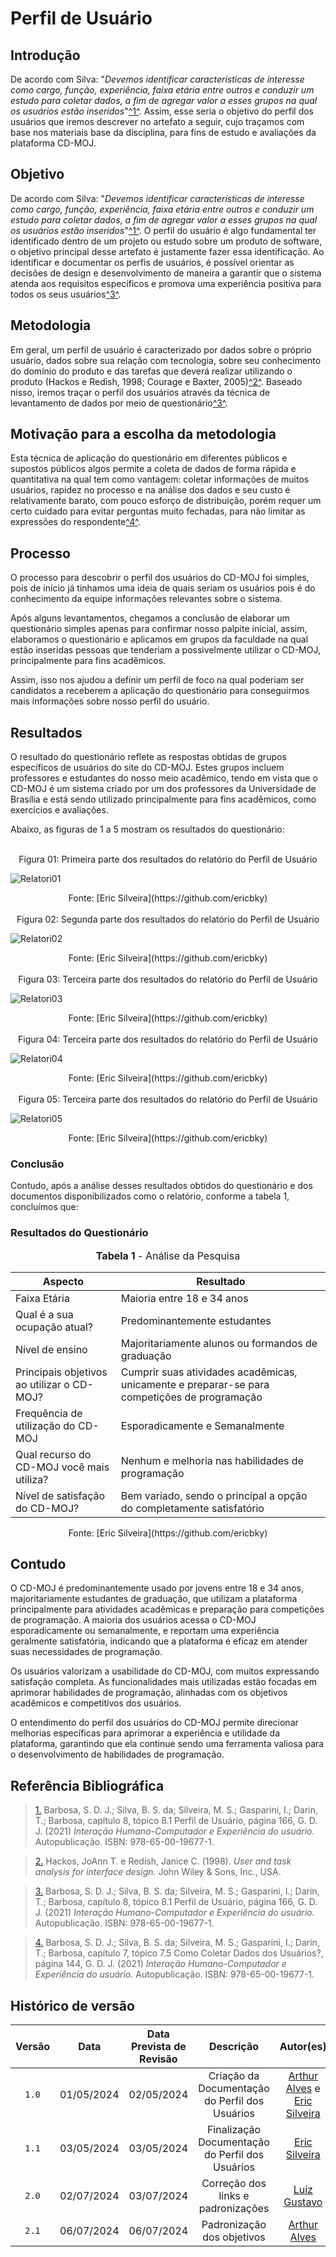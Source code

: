 # Perfil de Usuário 

## <a>Introdução</a>

De acordo com Silva: "*Devemos identificar características de interesse como cargo, função, experiência, faixa etária entre outros e conduzir um estudo para coletar dados, a fim de agregar valor a esses grupos na qual os usuários estão inseridos*"<a id="anchor_1" href="#FRM1">^1^</a>.
Assim, esse seria o objetivo do perfil dos usuários que iremos descrever no artefato a seguir, cujo traçamos com base nos materiais base da disciplina, para fins de estudo e avaliações da plataforma CD-MOJ.


## <a>Objetivo</a>

De acordo com Silva: "*Devemos identificar características de interesse como cargo, função, experiência, faixa etária entre outros e conduzir um estudo para coletar dados, a fim de agregar valor a esses grupos na qual os usuários estão inseridos*"<a id="anchor_1" href="#FRM1">^1^</a>. O perfil do usuário é algo fundamental ter identificado dentro de um projeto ou estudo sobre um produto de software, o objetivo principal desse artefato é justamente fazer essa identificação. Ao identificar e documentar os perfis de usuários, é possível orientar as decisões de design e desenvolvimento de maneira a garantir que o sistema atenda aos requisitos específicos e promova uma experiência positiva para todos os seus usuários<a id="anchor_3" href="#FRM3">^3^</a>.


## <a>Metodologia</a>

Em geral, um perfil de usuário é caracterizado por dados sobre o próprio usuário, dados sobre sua relação com tecnologia, sobre seu conhecimento do domínio do produto e das tarefas que deverá realizar utilizando o produto (Hackos e Redish, 1998; Courage e Baxter, 2005)<a id="anchor_2" href="#FRM2">^2^</a>. Baseado nisso, iremos traçar o perfil dos usuários através da técnica de levantamento de dados por meio de questionário<a id="anchor_3" href="#FRM3">^3^</a>.


## <a>Motivação para a escolha da metodologia</a>

Esta técnica de aplicação do questionário em diferentes públicos e supostos públicos algos permite a coleta de dados de forma rápida e quantitativa na qual tem como vantagem: coletar informações de muitos usuários, rapidez no processo e na análise dos dados e seu custo é relativamente barato, com pouco esforço de distribuição, porém requer um certo cuidado para evitar perguntas muito fechadas, para não limitar as expressões do respondente<a id="anchor_4" href="#FRM4">^4^</a>.


## <a>Processo</a>

O processo para descobrir o perfil dos usuários do CD-MOJ foi simples, pois de início já tinhamos uma ideia de quais seriam os usuários pois é do conhecimento da equipe informações relevantes sobre o sistema.

Após alguns levantamentos, chegamos a conclusão de elaborar um questionário simples apenas para confirmar nosso palpite inicial, assim, elaboramos o questionário e aplicamos em grupos da faculdade na qual estão inseridas pessoas que tenderiam a possivelmente utilizar o CD-MOJ, principalmente para fins acadêmicos.

Assim, isso nos ajudou a definir um perfil de foco na qual poderiam ser candidatos a receberem a aplicação do questionário para conseguirmos mais informações sobre nosso perfil do usuário.


## <a>Resultados</a>

O resultado do questionário reflete as respostas obtidas de grupos específicos de usuários do site do CD-MOJ. Estes grupos incluem professores e estudantes do nosso meio acadêmico, tendo em vista que o CD-MOJ é um sistema criado por um dos professores da Universidade de Brasília e está sendo utilizado principalmente para fins acadêmicos, como exercícios e avaliações.

Abaixo, as figuras de 1 a 5 mostram os resultados do questionário:

</br>
<center>Figura 01: Primeira parte dos resultados do relatório do Perfil de Usuário</center>

![Relatori01](https://github.com/Interacao-Humano-Computador/2024.1-CD-MOJ/blob/git-pages/assets/images/relatorio01.png?raw=true)

<center>Fonte: [Eric Silveira](https://github.com/ericbky)</center>

</br>
<center>Figura 02: Segunda parte dos resultados do relatório do Perfil de Usuário</center>

![Relatori02](https://github.com/Interacao-Humano-Computador/2024.1-CD-MOJ/blob/git-pages/assets/images/relatorio02.png?raw=true)

<center>Fonte: [Eric Silveira](https://github.com/ericbky)</center>

</br>
<center>Figura 03: Terceira parte dos resultados do relatório do Perfil de Usuário</center>

![Relatori03](https://github.com/Interacao-Humano-Computador/2024.1-CD-MOJ/blob/git-pages/assets/images/relatorio03.png?raw=true)

<center>Fonte: [Eric Silveira](https://github.com/ericbky)</center>

</br>
<center>Figura 04: Terceira parte dos resultados do relatório do Perfil de Usuário</center>

![Relatori04](https://github.com/Interacao-Humano-Computador/2024.1-CD-MOJ/blob/git-pages/assets/images/relatorio04.png?raw=true)

<center>Fonte: [Eric Silveira](https://github.com/ericbky)</center>

</br>
<center>Figura 05: Terceira parte dos resultados do relatório do Perfil de Usuário</center>

![Relatori05](https://github.com/Interacao-Humano-Computador/2024.1-CD-MOJ/blob/git-pages/assets/images/relatorio05.png?raw=true)

<center>Fonte: [Eric Silveira](https://github.com/ericbky)</center>

### <a>Conclusão</a>

Contudo, após a análise desses resultados obtidos do questionário e dos documentos disponibilizados como o relatório, conforme a tabela 1, concluímos que:

### <a>Resultados do Questionário</a>

<font size="3"><p style="text-align: center"><b>Tabela 1</b> - Análise da Pesquisa</p></font>

| Aspecto | Resultado |
| --------------------------------- | ------------------------------------------------------------------- |
| Faixa Etária | Maioria entre 18 e 34 anos |
| Qual é a sua ocupação atual? | Predominantemente estudantes |
| Nível de ensino | Majoritariamente alunos ou formandos de graduação |
| Principais objetivos ao utilizar o CD-MOJ? | Cumprir suas atividades acadêmicas, unicamente e preparar-se para competições de programação |
| Frequência de utilização do CD-MOJ | Esporadicamente e Semanalmente |
| Qual recurso do CD-MOJ você mais utiliza? | Nenhum e melhoria nas habilidades de programação |
| Nível de satisfação do CD-MOJ? | Bem variado, sendo o principal a opção do completamente satisfatório |

<center>Fonte: [Eric Silveira](https://github.com/ericbky)</center>


## <a>Contudo</a>

O CD-MOJ é predominantemente usado por jovens entre 18 e 34 anos, majoritariamente estudantes de graduação, que utilizam a plataforma principalmente para atividades acadêmicas e preparação para competições de programação. A maioria dos usuários acessa o CD-MOJ esporadicamente ou semanalmente, e reportam uma experiência geralmente satisfatória, indicando que a plataforma é eficaz em atender suas necessidades de programação.

Os usuários valorizam a usabilidade do CD-MOJ, com muitos expressando satisfação completa. As funcionalidades mais utilizadas estão focadas em aprimorar habilidades de programação, alinhadas com os objetivos acadêmicos e competitivos dos usuários.

O entendimento do perfil dos usuários do CD-MOJ permite direcionar melhorias específicas para aprimorar a experiência e utilidade da plataforma, garantindo que ela continue sendo uma ferramenta valiosa para o desenvolvimento de habilidades de programação.


## <a>Referência Bibliográfica</a>

> <a id="FRM1" href="#anchor_1">1.</a> Barbosa, S. D. J.; Silva, B. S. da; Silveira, M. S.; Gasparini, I.; Darin, T.; Barbosa, capítulo 8, tópico 8.1 Perfil de Usuário, página 166, G. D. J. (2021) *Interação Humano-Computador e Experiência do usuário.* Autopublicação. ISBN: 978-65-00-19677-1.

> <a id="FRM2" href="#anchor_2">2.</a> Hackos, JoAnn T. e Redish, Janice C. (1998). *User and task analysis for interface design.* John Wiley & Sons, Inc., USA.

> <a id="FRM3" href="#anchor_3">3.</a> Barbosa, S. D. J.; Silva, B. S. da; Silveira, M. S.; Gasparini, I.; Darin, T.; Barbosa, capítulo 8, tópico 8.1 Perfil de Usuário, página 166, G. D. J. (2021) *Interação Humano-Computador e Experiência do usuário.* Autopublicação. ISBN: 978-65-00-19677-1.

> <a id="FRM4" href="#anchor_4">4.</a> Barbosa, S. D. J.; Silva, B. S. da; Silveira, M. S.; Gasparini, I.; Darin, T.; Barbosa, capítulo 7, tópico 7.5 Como Coletar Dados dos Usuários?, página 144, G. D. J. (2021) *Interação Humano-Computador e Experiência do usuário.* Autopublicação. ISBN: 978-65-00-19677-1.


## <a>Histórico de versão</a>

| Versão | Data | Data Prevista de Revisão | Descrição | Autor(es) | Revisor(es) |
| :------: | :----------: |:-----------: | :----------------------: | :---------: |:---------: |
| `1.0` | 01/05/2024 | 02/05/2024 | Criação da Documentação do Perfil dos Usuários | [Arthur Alves](https://github.com/Arthrok) e [Eric Silveira](https://github.com/ericbky) | [Luiz Gustavo](https://github.com/LuizGust4vo) |
| `1.1` | 03/05/2024 | 03/05/2024 | Finalização Documentação do Perfil dos Usuários | [Eric Silveira](https://github.com/ericbky) | [Arthur Alves](https://github.com/Arthrok) |
| `2.0` | 02/07/2024 | 03/07/2024 | Correção dos links e padronizações | [Luiz Gustavo](https://github.com/LuizGust4vo) | [Arthur Alves](https://github.com/Arthrok) |
|`2.1`| 06/07/2024 | 06/07/2024 | Padronização dos objetivos | [Arthur Alves](https://github.com/arthrok) | [João Artur](https://github.com/joao-artl) 

[def]: https://github.com/Interacao-Humano-Computador/2024.1-CD-MOJ/blob/git-pages/assets/images/relatorio01.png

[def2]: https://github.com/Interacao-Humano-Computador/2024.1-CD-MOJ/blob/git-pages/assets/images/relatorio02.png

[def3]: https://github.com/Interacao-Humano-Computador/2024.1-CD-MOJ/blob/git-pages/assets/images/relatorio03.png

[def4]: https://github.com/Interacao-Humano-Computador/2024.1-CD-MOJ/blob/git-pages/assets/images/relatorio04.png

[def5]: https://github.com/Interacao-Humano-Computador/2024.1-CD-MOJ/blob/git-pages/assets/images/relatorio05.png